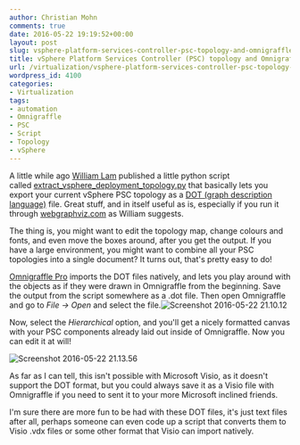 ```yaml
---
author: Christian Mohn
comments: true
date: 2016-05-22 19:19:52+00:00
layout: post
slug: vsphere-platform-services-controller-psc-topology-and-omnigraffle
title: vSphere Platform Services Controller (PSC) topology and Omnigraffle
url: /virtualization/vsphere-platform-services-controller-psc-topology-and-omnigraffle/
wordpress_id: 4100
categories:
- Virtualization
tags:
- automation
- Omnigraffle
- PSC
- Script
- Topology
- vSphere
---
```


A little while ago [William Lam](https://twitter.com/lamw) published a little python script called [extract_vsphere_deployment_topology.py](http://www.virtuallyghetto.com/2016/05/generating-vcenter-server-platform-services-controller-deployment-topology-diagrams.html) that basically lets you export your current vSphere PSC topology as a [DOT (graph description language)](https://en.wikipedia.org/wiki/DOT_(graph_description_language)) file. Great stuff, and in itself useful as is, especially if you run it through [webgraphviz.com](http://www.webgraphviz.com) as William suggests.

The thing is, you might want to edit the topology map, change colours and fonts, and even move the boxes around, after you get the output. If you have a large environment, you might want to combine all your PSC topologies into a single document? It turns out, that's pretty easy to do!
<!--more-->

[Omnigraffle Pro](https://www.omnigroup.com/omnigraffle) imports the DOT files natively, and lets you play around with the objects as if they were drawn in Omnigraffle from the beginning. Save the output from the script somewhere as a .dot file. Then open Omnigraffle and go to _File -> Open_ and select the file.![Screenshot 2016-05-22 21.10.12](/img/Screenshot-2016-05-22-21.10.12-243x300.png)

Now, select the _Hierarchical_ option, and you'll get a nicely formatted canvas with your PSC components already laid out inside of Omnigraffle. Now you can edit it at will!

![Screenshot 2016-05-22 21.13.56](/img/Screenshot-2016-05-22-21.13.56-1024x708.png)

As far as I can tell, this isn't possible with Microsoft Visio, as it doesn't support the DOT format, but you could always save it as a Visio file with Omnigraffle if you need to sent it to your more Microsoft inclined friends.

I'm sure there are more fun to be had with these DOT files, it's just text files after all, perhaps someone can even code up a script that converts them to Visio .vdx files or some other format that Visio can import natively.
